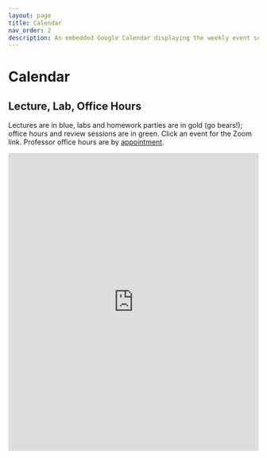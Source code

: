 ```yaml
---
layout: page
title: Calendar
nav_order: 2
description: An embedded Google Calendar displaying the weekly event schedule.
---
```


# Calendar

## Lecture, Lab, Office Hours

Lectures are in blue, labs and homework parties are in gold (go bears!); office hours and review sessions are in green. Click an event for the Zoom link. Professor office hours are by [appointment](https://mi-suk.youcanbook.me/).

<iframe src="https://calendar.google.com/calendar/embed?src=berkeley.edu_j0pk33mc0fdtbmk84cfu999d6g%40group.calendar.google.com&color=%23AB8B00&mode=WEEK&title=%20&ctz=America%2FLos_Angeles&src=berkeley.edu_6alqks57s8fr5817tn08cn53gk%40group.calendar.google.com&color=%23060D5E&ctz=America%2FLos_Angeles&src=berkeley.edu_sv89st590ofq6ftk4buj7agi2g%40group.calendar.google.com&color=%230D7813&ctz=America%2FLos_Angeles&src=berkeley.edu_8747es1hv2lod43qedlr3pupco@group.calendar.google.com&color=%8B008B&mode=WEEK&title=%20&ctz=America%2FLos_Angeles" style="border: none; width: 100%; height: 600px;" frameborder="0" scrolling="no"></iframe>

